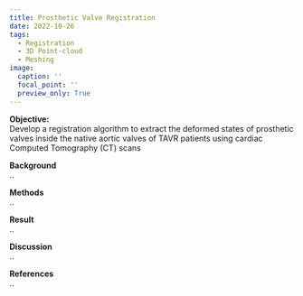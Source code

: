 ```yaml
---
title: Prosthetic Valve Registration
date: 2022-10-26
tags:
  - Registration
  - 3D Point-cloud
  - Meshing
image: 
  caption: '' 
  focal_point: ''
  preview_only: True
---
```


**Objective:**\
Develop a registration algorithm to extract the deformed states of prosthetic valves inside the native aortic valves of TAVR patients using cardiac Computed Tomography (CT) scans
<!--more-->

**Background**\
..

**Methods**\
..

**Result**\
..

**Discussion**\
..

**References**\
..


